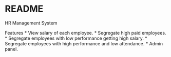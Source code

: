 # README

HR Management System
  
   Features
      * View salary of each employee.
      * Segregate high paid employees.
      * Segregate employees with low performance getting high salary.
      * Segregate employees with high performance and low attendance.
      * Admin panel.
      
